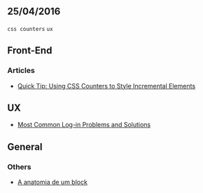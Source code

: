 25/04/2016
----------

`css counters` `ux` 

## Front-End

### Articles

- [Quick Tip: Using CSS Counters to Style Incremental Elements](http://webdesign.tutsplus.com/tutorials/quick-tip-using-css-counters-to-style-incremental-elements--cms-23497)
 
## UX

- [Most Common Log-in Problems and Solutions](http://babich.biz/most-common-log-in-problems-and-solutions/)
 
## General

### Others

- [A anatomia de um block](http://hbdia.com/dossie-hbd/a-anatomia-de-um-block/)
